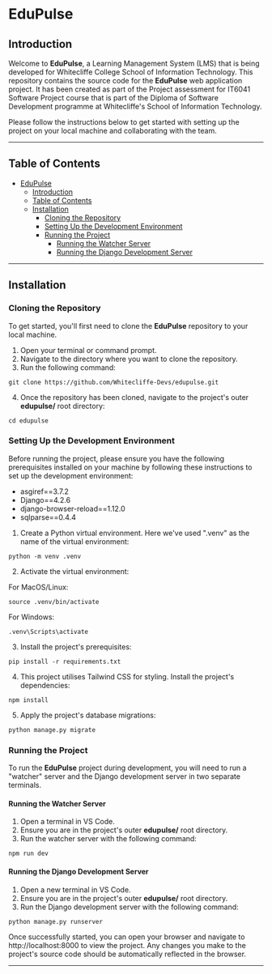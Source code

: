 # EduPulse

## Introduction

Welcome to **EduPulse**, a Learning Management System (LMS) that is being developed for Whitecliffe College School of Information Technology. This repository contains the source code for the **EduPulse** web application project. It has been created as part of the Project assessment for IT6041 Software Project course that is part of the Diploma of Software Development programme at Whitecliffe's School of Information Technology.

Please follow the instructions below to get started with setting up the project on your local machine and collaborating with the team.

---

## Table of Contents

- [EduPulse](#edupulse)
  - [Introduction](#introduction)
  - [Table of Contents](#table-of-contents)
  - [Installation](#installation)
    - [Cloning the Repository](#cloning-the-repository)
    - [Setting Up the Development Environment](#setting-up-the-development-environment)
    - [Running the Project](#running-the-project)
      - [Running the Watcher Server](#running-the-watcher-server)
      - [Running the Django Development Server](#running-the-django-development-server)

---

## Installation

### Cloning the Repository

To get started, you'll first need to clone the **EduPulse** repository to your local machine.

1. Open your terminal or command prompt.
2. Navigate to the directory where you want to clone the repository.
3. Run the following command:

```
git clone https://github.com/Whitecliffe-Devs/edupulse.git
```

4. Once the repository has been cloned, navigate to the project's outer **edupulse/** root directory:

```
cd edupulse
```

### Setting Up the Development Environment

Before running the project, please ensure you have the following prerequisites installed on your machine by following these instructions to set up the development environment:

- asgiref==3.7.2
- Django==4.2.6
- django-browser-reload==1.12.0
- sqlparse==0.4.4

1. Create a Python virtual environment. Here we've used ".venv" as the name of the virtual environment:

```
python -m venv .venv
```

2. Activate the virtual environment:

For MacOS/Linux:

```
source .venv/bin/activate
```

For Windows:

```
.venv\Scripts\activate
```

3. Install the project's prerequisites:

```
pip install -r requirements.txt
```

4. This project utilises Tailwind CSS for styling. Install the project's dependencies:

```
npm install
```

5. Apply the project's database migrations:

```
python manage.py migrate
```

### Running the Project

To run the **EduPulse** project during development, you will need to run a "watcher" server and the Django development server in two separate terminals.

#### Running the Watcher Server

1. Open a terminal in VS Code.
2. Ensure you are in the project's outer **edupulse/** root directory.
3. Run the watcher server with the following command:

```
npm run dev
```

#### Running the Django Development Server

1. Open a new terminal in VS Code.
2. Ensure you are in the project's outer **edupulse/** root directory.
3. Run the Django development server with the following command:

```
python manage.py runserver
```

Once successfully started, you can open your browser and navigate to http://localhost:8000 to view the project. Any changes you make to the project's source code should be automatically reflected in the browser.

---
